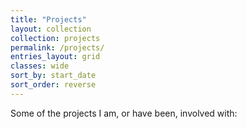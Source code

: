 ```yaml
---
title: "Projects"
layout: collection
collection: projects
permalink: /projects/
entries_layout: grid
classes: wide
sort_by: start_date
sort_order: reverse
---
```


Some of the projects I am, or have been, involved with: